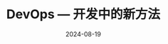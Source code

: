 ---
title: "DevOps — 开发中的新方法"
date: 2024-08-19
type: "events"
role: "演讲者"
location: "莫斯科"
description: "主题: \"无服务器：开发中的新路径\""
presentation: "/files/presentations/serverless_new_path_in_development.pdf"
video: "https://rutube.ru/video/2a9aa1b982ea3a39b9cde611b9e8e436/?r=wd"
---